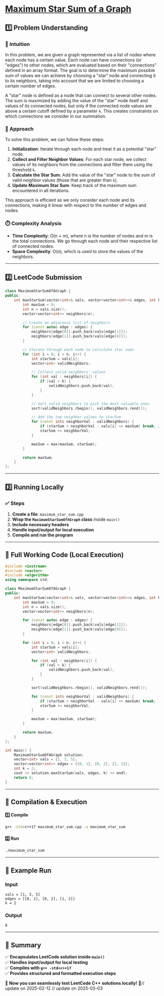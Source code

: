 # **[Maximum Star Sum of a Graph](https://leetcode.com/problems/maximum-star-sum-of-a-graph/description/)**  

## **1️⃣ Problem Understanding**  
### **📌 Intuition**  
In this problem, we are given a graph represented via a list of nodes where each node has a certain value. Each node can have connections (or "edges") to other nodes, which are evaluated based on their "connections" defined in an array format. The goal is to determine the maximum possible sum of values we can achieve by choosing a "star" node and connecting it to its neighbors, taking into account that we are limited to choosing a certain number of edges.  

A "star" node is defined as a node that can connect to several other nodes. The sum is maximized by adding the value of the "star" node itself and values of its connected nodes, but only if the connected node values are above a certain cutoff defined by a parameter `k`. This creates constraints on which connections we consider in our summation.  

### **🚀 Approach**  
To solve this problem, we can follow these steps:
1. **Initialization**: Iterate through each node and treat it as a potential "star" node.
2. **Collect and Filter Neighbor Values**: For each star node, we collect values of its neighbors from the connections and filter them using the threshold `k`.
3. **Calculate the Star Sum**: Add the value of the "star" node to the sum of valid neighbor values (those that are greater than `k`).
4. **Update Maximum Star Sum**: Keep track of the maximum sum encountered in all iterations.

This approach is efficient as we only consider each node and its connections, making it linear with respect to the number of edges and nodes.

### **⏱️ Complexity Analysis**  
- **Time Complexity**: O(n + m), where n is the number of nodes and m is the total connections. We go through each node and their respective list of connected nodes.
- **Space Complexity**: O(n), which is used to store the values of the neighbors.

---  

## **2️⃣ LeetCode Submission**  
```cpp
class MaximumStarSumOfAGraph {
public:
    int maxStarSum(vector<int>& vals, vector<vector<int>>& edges, int k) {
        int maxSum = 0;
        int n = vals.size();
        vector<vector<int>> neighbors(n);

        // Create an adjacency list of neighbors
        for (const auto& edge : edges) {
            neighbors[edge[0]].push_back(vals[edge[1]]);
            neighbors[edge[1]].push_back(vals[edge[0]]);
        }

        // Iterate through each node to calculate star sums
        for (int i = 0; i < n; i++) {
            int starSum = vals[i];
            vector<int> validNeighbors;

            // Collect valid neighbors' values
            for (int val : neighbors[i]) {
                if (val > k) {
                    validNeighbors.push_back(val);
                }
            }

            // Sort valid neighbors to pick the most valuable ones
            sort(validNeighbors.rbegin(), validNeighbors.rend());

            // Add the top neighbor values to starSum
            for (const int& neighborVal : validNeighbors) {
                if (starSum + neighborVal - vals[i] <= maxSum) break; // No need if not boosting sum
                starSum += neighborVal;
            }

            maxSum = max(maxSum, starSum);
        }

        return maxSum;
    }
};
```  

---  

## **3️⃣ Running Locally**  
### **✅ Steps**  
1. **Create a file**: `maximum_star_sum.cpp`  
2. **Wrap the `MaximumStarSumOfAGraph` class** inside `main()`  
3. **Include necessary headers**  
4. **Handle input/output for local execution**  
5. **Compile and run the program**  

---  

## **📝 Full Working Code (Local Execution)**  
```cpp
#include <iostream>
#include <vector>
#include <algorithm>
using namespace std;

class MaximumStarSumOfAGraph {
public:
    int maxStarSum(vector<int>& vals, vector<vector<int>>& edges, int k) {
        int maxSum = 0;
        int n = vals.size();
        vector<vector<int>> neighbors(n);

        for (const auto& edge : edges) {
            neighbors[edge[0]].push_back(vals[edge[1]]);
            neighbors[edge[1]].push_back(vals[edge[0]]);
        }

        for (int i = 0; i < n; i++) {
            int starSum = vals[i];
            vector<int> validNeighbors;

            for (int val : neighbors[i]) {
                if (val > k) {
                    validNeighbors.push_back(val);
                }
            }

            sort(validNeighbors.rbegin(), validNeighbors.rend());

            for (const int& neighborVal : validNeighbors) {
                if (starSum + neighborVal - vals[i] <= maxSum) break;
                starSum += neighborVal;
            }

            maxSum = max(maxSum, starSum);
        }

        return maxSum;
    }
};

int main() {
    MaximumStarSumOfAGraph solution;
    vector<int> vals = {1, 3, 5};
    vector<vector<int>> edges = {{0, 1}, {0, 2}, {1, 2}};
    int k = 2;
    cout << solution.maxStarSum(vals, edges, k) << endl;
    return 0;
}
```  

---  

## **🔧 Compilation & Execution**  
#### **1️⃣ Compile**  
```bash
g++ -std=c++17 maximum_star_sum.cpp -o maximum_star_sum
```  

#### **2️⃣ Run**  
```bash
./maximum_star_sum
```  

---  

## **🎯 Example Run**  
### **Input**  
```
vals = [1, 3, 5]
edges = [[0, 1], [0, 2], [1, 2]]
k = 2
```  
### **Output**  
```
8
```  

---  

## **📌 Summary**  
✅ **Encapsulates LeetCode solution inside `main()`**  
✅ **Handles input/output for local testing**  
✅ **Compiles with `g++ -std=c++17`**  
✅ **Provides structured and formatted execution steps**  

🚀 **Now you can seamlessly test LeetCode C++ solutions locally!** 🚀// update on 2025-02-12
// update on 2025-03-03
